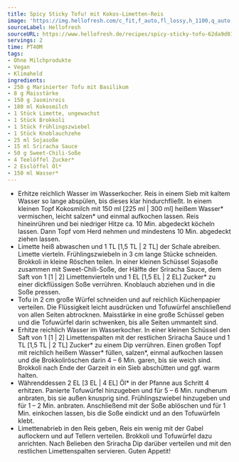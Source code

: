 ```yaml
---
title: Spicy Sticky Tofu! mit Kokos-Limetten-Reis
image: 'https://img.hellofresh.com/c_fit,f_auto,fl_lossy,h_1100,q_auto,w_2600/hellofresh_s3/image/spicy-sticky-tofu-ad6ebd12.jpg'
sourceLabel: Hellofresh
sourceURL: https://www.hellofresh.de/recipes/spicy-sticky-tofu-62da9d018c94db84b302d533
servings: 2
time: PT40M
tags:
- Ohne Milchprodukte
- Vegan
- Klimaheld
ingredients:
- 250 g Marinierter Tofu mit Basilikum
- 8 g Maisstärke
- 150 g Jasminreis
- 180 ml Kokosmilch
- 1 Stück Limette, ungewachst
- 1 Stück Brokkoli
- 1 Stück Frühlingszwiebel
- 1 Stück Knoblauchzehe
- 25 ml Sojasoße
- 15 ml Sriracha Sauce
- 50 g Sweet-Chili-Soße
- 4 Teelöffel Zucker*
- 2 Esslöffel Öl*
- 150 ml Wasser*
---
```


- Erhitze reichlich Wasser im Wasserkocher.  Reis in einem Sieb mit kaltem Wasser so lange abspülen, bis dieses klar hindurchfließt.  In einem kleinen Topf Kokosmilch mit 150 ml [225 ml | 300 ml] heißem Wasser\* vermischen, leicht salzen\* und einmal aufkochen lassen. Reis hineinrühren und bei niedriger Hitze ca. 10 Min. abgedeckt köcheln lassen. Dann Topf vom Herd nehmen und mindestens 10 Min. abgedeckt ziehen lassen.
- Limette heiß abwaschen und 1 TL [1,5 TL | 2 TL] der Schale abreiben. Limette vierteln.  Frühlingszwiebeln in 3 cm lange Stücke schneiden.  Brokkoli in kleine Röschen teilen.  In einer kleinen Schüssel Sojasoße zusammen mit Sweet-Chili-Soße, der Hälfte der Sriracha Sauce, dem Saft von 1 [1 | 2] Limettenvierteln und 1 EL [1,5 EL | 2 EL] Zucker\* zu einer dickflüssigen Soße verrühren. Knoblauch abziehen und in die Soße pressen.
- Tofu in 2 cm große Würfel schneiden und auf reichlich Küchenpapier verteilen. Die Flüssigkeit leicht ausdrücken und Tofuwürfel anschließend von allen Seiten abtrocknen. Maisstärke in eine große Schüssel geben und die Tofuwürfel darin schwenken, bis alle Seiten ummantelt sind.
- Erhitze reichlich Wasser im Wasserkocher.  In einer kleinen Schüssel den Saft von 1 [1 | 2] Limettenspalten mit der restlichen Sriracha Sauce und 1 TL [1,5 TL | 2 TL] Zucker\* zu einem Dip verrühren.  Einen großen Topf mit reichlich heißem Wasser\* füllen, salzen\*, einmal aufkochen lassen und die Brokkoliröschen darin 4 – 6 Min. garen, bis sie weich sind. Brokkoli nach Ende der Garzeit in ein Sieb abschütten und ggf. warm halten.
- Währenddessen 2 EL [3 EL | 4 EL] Öl\* in der Pfanne aus Schritt 4 erhitzen. Panierte Tofuwürfel hinzugeben und für 5 – 6 Min. rundherum anbraten, bis sie außen knusprig sind.  Frühlingszwiebel hinzugeben und für 1 – 2 Min. anbraten.  Anschließend mit der Soße ablöschen und für 1 Min. einkochen lassen, bis die Soße eindickt und an den Tofuwürfeln klebt.
- Limettenabrieb in den Reis geben, Reis ein wenig mit der Gabel auflockern und auf Tellern verteilen. Brokkoli und Tofuwürfel dazu anrichten.  Nach Belieben den Sriracha Dip darüber verteilen und mit den restlichen Limettenspalten servieren.  Guten Appetit!
